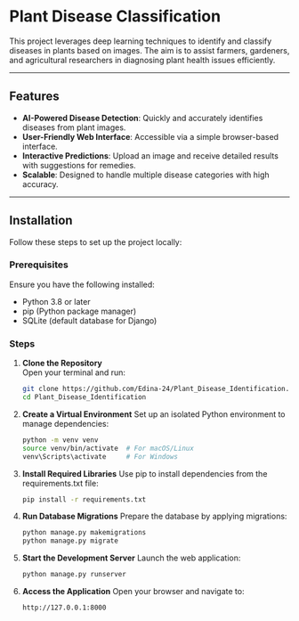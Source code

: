 # **Plant Disease Classification**

This project leverages deep learning techniques to identify and classify diseases in plants based on images. The aim is to assist farmers, gardeners, and agricultural researchers in diagnosing plant health issues efficiently.

---

## **Features**
- **AI-Powered Disease Detection**: Quickly and accurately identifies diseases from plant images.
- **User-Friendly Web Interface**: Accessible via a simple browser-based interface.
- **Interactive Predictions**: Upload an image and receive detailed results with suggestions for remedies.
- **Scalable**: Designed to handle multiple disease categories with high accuracy.

---


## **Installation**

Follow these steps to set up the project locally:

### **Prerequisites**
Ensure you have the following installed:
- Python 3.8 or later
- pip (Python package manager)
- SQLite (default database for Django)

### **Steps**
1. **Clone the Repository**  
   Open your terminal and run:
   ```bash
   git clone https://github.com/Edina-24/Plant_Disease_Identification.git
   cd Plant_Disease_Identification

2. **Create a Virtual Environment**
   Set up an isolated Python environment to manage dependencies:
   ```bash
   python -m venv venv 
   source venv/bin/activate  # For macOS/Linux 
   venv\Scripts\activate     # For Windows

3. **Install Required Libraries**
   Use pip to install dependencies from the requirements.txt file:
   ```bash
   pip install -r requirements.txt
   
4. **Run Database Migrations**
   Prepare the database by applying migrations:
   ```bash
   python manage.py makemigrations 
   python manage.py migrate
5. **Start the Development Server**
   Launch the web application:
   ```bash
   python manage.py runserver
6. **Access the Application**
   Open your browser and navigate to:
   ```bash
   http://127.0.0.1:8000
